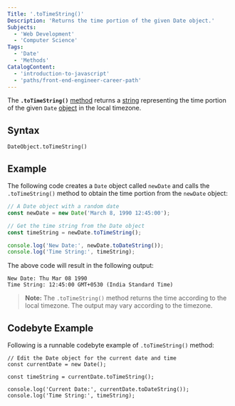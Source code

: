 ```yaml
---
Title: '.toTimeString()'
Description: 'Returns the time portion of the given Date object.'
Subjects:
  - 'Web Development'
  - 'Computer Science'
Tags:
  - 'Date'
  - 'Methods'
CatalogContent:
  - 'introduction-to-javascript'
  - 'paths/front-end-engineer-career-path'
---
```


The **`.toTimeString()`** [method](https://www.codecademy.com/resources/docs/javascript/methods) returns a [string](https://www.codecademy.com/resources/docs/javascript/strings) representing the time portion of the given `Date` [object](https://www.codecademy.com/resources/docs/javascript/objects) in the local timezone.

## Syntax

```pseudo
DateObject.toTimeString()
```

## Example

The following code creates a `Date` object called `newDate` and calls the `.toTimeString()` method to obtain the time portion from the `newDate` object:

```js
// A Date object with a random date
const newDate = new Date('March 8, 1990 12:45:00');

// Get the time string from the Date object
const timeString = newDate.toTimeString();

console.log('New Date:', newDate.toDateString());
console.log('Time String:', timeString);
```

The above code will result in the following output:

```shell
New Date: Thu Mar 08 1990
Time String: 12:45:00 GMT+0530 (India Standard Time)
```

> **Note:** The `.toTimeString()` method returns the time according to the local timezone. The output may vary according to the timezone.

## Codebyte Example

Following is a runnable codebyte example of `.toTimeString()` method:

```codebyte/js
// Edit the Date object for the current date and time
const currentDate = new Date();

const timeString = currentDate.toTimeString();

console.log('Current Date:', currentDate.toDateString());
console.log('Time String:', timeString);
```
